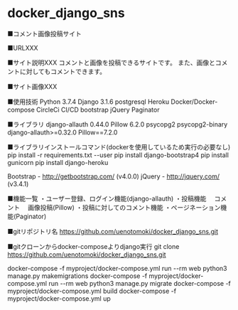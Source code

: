 # docker_django_sns

■コメント画像投稿サイト

■URLXXX


■サイト説明XXX
コメントと画像を投稿できるサイトです。
また、画像とコメントに対してもコメントできます。

■サイト画像XXX

■使用技術
Python 3.7.4
Django 3.1.6
postgresql
Heroku
Docker/Docker-compose
CircleCi CI/CD
bootstrap
jQuery
Paginator

■ライブラリ
django-allauth 0.44.0
Pillow 6.2.0
psycopg2
psycopg2-binary
django-allauth>=0.32.0
Pillow==7.2.0

■ライブラリインストールコマンド(dockerを使用しているため実行の必要なし)
pip install -r requirements.txt --user
pip install django-bootstrap4
pip install gunicorn
pip install django-heroku

Bootstrap - http://getbootstrap.com/ (v4.0.0)
jQuery - http://jquery.com/ (v3.4.1)

■機能一覧
・ユーザー登録、ログイン機能(django-allauth)
・投稿機能
　コメント
　画像投稿(Pillow)
・投稿に対してのコメント機能
・ページネーション機能(Paginator) 

■gitリポジトリ名
https://github.com/uenotomoki/docker_django_sns.git

■gitクローンからdocker-composeよりdjango実行
git clone https://github.com/uenotomoki/docker_django_sns.git

docker-compose -f myproject/docker-compose.yml run --rm web python3 manage.py makemigrations
docker-compose -f myproject/docker-compose.yml run --rm web python3 manage.py migrate
docker-compose -f myproject/docker-compose.yml build
docker-compose -f myproject/docker-compose.yml up
